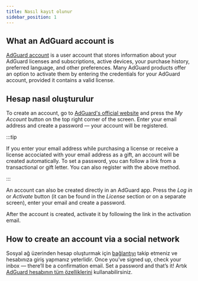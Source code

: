 ```yaml
---
title: Nasıl kayıt olunur
sidebar_position: 1
---
```


## What an AdGuard account is

[AdGuard account](https://my.adguard.com/) is a user account that stores information about your AdGuard licenses and subscriptions, active devices, your purchase history, preferred language, and other preferences. Many AdGuard products offer an option to activate them by entering the credentials for your AdGuard account, provided it contains a valid license.

## Hesap nasıl oluşturulur

To create an account, go to [AdGuard's official website](https://adguard.com/welcome.html) and press the *My Account* button on the top right corner of the screen. Enter your email address and create a password — your account will be registered.

:::tip

If you enter your email address while purchasing a license or receive a license accociated with your email address as a gift, an account will be created automatically. To set a password, you can follow a link from a transactional or gift letter. You can also register with the above method.

:::

An account can also be created directly in an AdGuard app. Press the *Log in* or *Activate* button (it can be found in the *License* section or on a separate screen), enter your email and create a password.

After the account is created, activate it by following the link in the activation email.

## How to create an account via a social network

Sosyal ağ üzerinden hesap oluşturmak için [bağlantıyı](https://auth.adguard.com/login.html) takip etmeniz ve hesabınıza giriş yapmanız yeterlidir. Once you’ve signed up, check your inbox — there’ll be a confirmation email. Set a password and that’s it! Artık [AdGuard hesabının tüm özelliklerini](https://adguard.com/kb/general/account/features/) kullanabilirsiniz.
